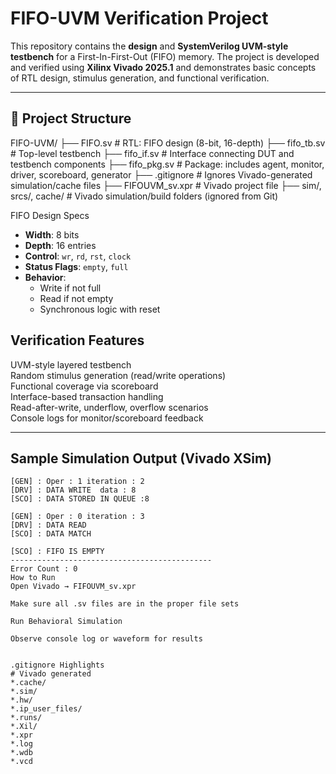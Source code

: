 # FIFO-UVM Verification Project

This repository contains the **design** and **SystemVerilog UVM-style testbench** for a First-In-First-Out (FIFO) memory. The project is developed and verified using **Xilinx Vivado 2025.1** and demonstrates basic concepts of RTL design, stimulus generation, and functional verification.

---

## 📁 Project Structure
FIFO-UVM/
├── FIFO.sv # RTL: FIFO design (8-bit, 16-depth)
├── fifo_tb.sv # Top-level testbench
├── fifo_if.sv # Interface connecting DUT and testbench components
├── fifo_pkg.sv # Package: includes agent, monitor, driver, scoreboard, generator
├── .gitignore # Ignores Vivado-generated simulation/cache files
├── FIFOUVM_sv.xpr # Vivado project file
├── sim/, srcs/, cache/ # Vivado simulation/build folders (ignored from Git)

 FIFO Design Specs
- **Width**: 8 bits  
- **Depth**: 16 entries  
- **Control**: `wr`, `rd`, `rst`, `clock`  
- **Status Flags**: `empty`, `full`  
- **Behavior**:  
  - Write if not full  
  - Read if not empty  
  - Synchronous logic with reset  

##  Verification Features

UVM-style layered testbench  
Random stimulus generation (read/write operations)  
Functional coverage via scoreboard  
Interface-based transaction handling  
Read-after-write, underflow, overflow scenarios  
Console logs for monitor/scoreboard feedback

---

## Sample Simulation Output (Vivado XSim)

```text
[GEN] : Oper : 1 iteration : 2
[DRV] : DATA WRITE  data : 8
[SCO] : DATA STORED IN QUEUE :8

[GEN] : Oper : 0 iteration : 3
[DRV] : DATA READ
[SCO] : DATA MATCH

[SCO] : FIFO IS EMPTY
---------------------------------------------
Error Count : 0
How to Run
Open Vivado → FIFOUVM_sv.xpr

Make sure all .sv files are in the proper file sets

Run Behavioral Simulation

Observe console log or waveform for results


.gitignore Highlights
# Vivado generated
*.cache/
*.sim/
*.hw/
*.ip_user_files/
*.runs/
*.Xil/
*.xpr
*.log
*.wdb
*.vcd
